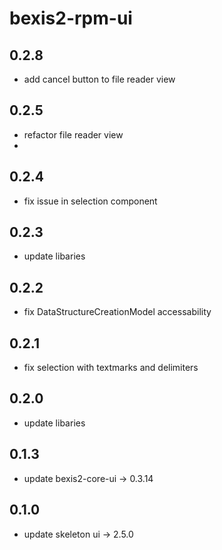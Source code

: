 # bexis2-rpm-ui
## 0.2.8
- add cancel button to file reader view 

## 0.2.5
- refactor file reader view
- 
## 0.2.4
- fix issue in selection component
 
## 0.2.3

- update libaries
  
## 0.2.2
- fix DataStructureCreationModel accessability
 

## 0.2.1
- fix selection with textmarks and delimiters

## 0.2.0

- update libaries

## 0.1.3

- update bexis2-core-ui -> 0.3.14

## 0.1.0

- update skeleton ui -> 2.5.0
